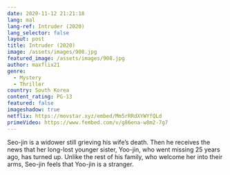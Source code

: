 ```yaml
---
date: 2020-11-12 21:21:18
lang: mal
lang-ref: Intruder (2020)
lang_selector: false
layout: post
title: Intruder (2020)
image: /assets/images/908.jpg
featured_image: /assets/images/908.jpg
author: maxflix21
genre:
  - Mystery
  - Thriller
country: South Korea
content_rating: PG-13
featured: false
imageshadow: true
netflix: https://movstar.xyz/embed/Mm5rRRdXYWYfQLd
primeVideo: https://www.fembed.com/v/g86ena-w8m2-7g7
---
```

Seo-jin is a widower still grieving his wife’s death. Then he receives the news that her long-lost younger sister, Yoo-jin, who went missing 25 years ago, has turned up. Unlike the rest of his family, who welcome her into their arms, Seo-jin feels that Yoo-jin is a stranger.